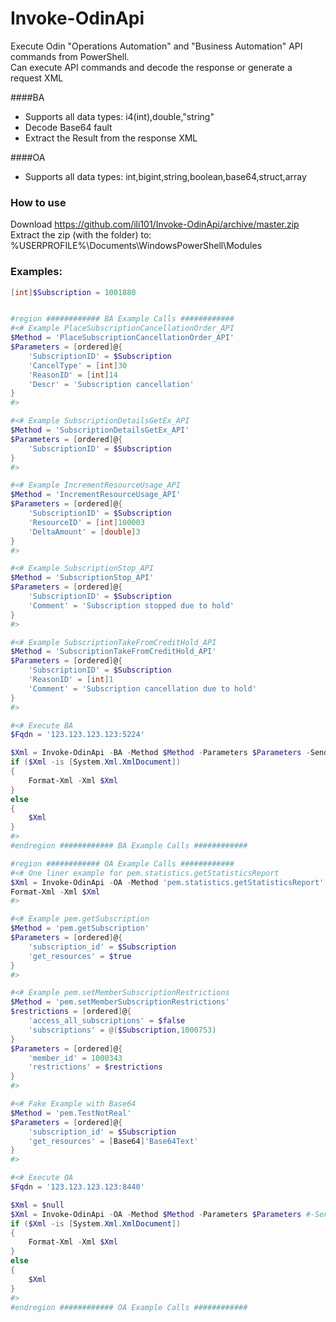# Invoke-OdinApi
Execute Odin "Operations Automation" and "Business Automation" API commands from PowerShell.<br>
Can execute API commands and decode the response or generate a request XML

####BA
* Supports all data types: i4(int),double,"string"
* Decode Base64 fault
* Extract the Result from the response XML 

####OA
* Supports all data types: int,bigint,string,boolean,base64,struct,array

### How to use
Download https://github.com/ili101/Invoke-OdinApi/archive/master.zip
Extract the zip (with the folder) to: %USERPROFILE%\Documents\WindowsPowerShell\Modules

### Examples:
```powershell
[int]$Subscription = 1001880


#region ############ BA Example Calls ############
#<# Example PlaceSubscriptionCancellationOrder_API
$Method = 'PlaceSubscriptionCancellationOrder_API'
$Parameters = [ordered]@{
    'SubscriptionID' = $Subscription
    'CancelType' = [int]30
    'ReasonID' = [int]14
    'Descr' = 'Subscription cancellation'
}
#>

#<# Example SubscriptionDetailsGetEx_API
$Method = 'SubscriptionDetailsGetEx_API'
$Parameters = [ordered]@{
    'SubscriptionID' = $Subscription
}
#>

#<# Example IncrementResourceUsage_API
$Method = 'IncrementResourceUsage_API'
$Parameters = [ordered]@{
    'SubscriptionID' = $Subscription
    'ResourceID' = [int]100003
    'DeltaAmount' = [double]3
}
#>

#<# Example SubscriptionStop_API
$Method = 'SubscriptionStop_API'
$Parameters = [ordered]@{
    'SubscriptionID' = $Subscription
    'Comment' = 'Subscription stopped due to hold'
}
#>

#<# Example SubscriptionTakeFromCreditHold_API
$Method = 'SubscriptionTakeFromCreditHold_API'
$Parameters = [ordered]@{
    'SubscriptionID' = $Subscription
    'ReasonID' = [int]1
    'Comment' = 'Subscription cancellation due to hold'
}
#>

#<# Execute BA
$Fqdn = '123.123.123.123:5224'

$Xml = Invoke-OdinApi -BA -Method $Method -Parameters $Parameters -SendTo $Fqdn 
if ($Xml -is [System.Xml.XmlDocument])
{
    Format-Xml -Xml $Xml
}
else
{
    $Xml
}
#>
#endregion ############ BA Example Calls ############

#region ############ OA Example Calls ############
#<# One liner example for pem.statistics.getStatisticsReport
$Xml = Invoke-OdinApi -OA -Method 'pem.statistics.getStatisticsReport' -Parameters @{reports=@(@{name='poaVersion'; value='0'})} -SendTo '123.123.123.123:8440'
Format-Xml -Xml $Xml
#>

#<# Example pem.getSubscription
$Method = 'pem.getSubscription'
$Parameters = [ordered]@{
    'subscription_id' = $Subscription
    'get_resources' = $true
}
#>

#<# Example pem.setMemberSubscriptionRestrictions
$Method = 'pem.setMemberSubscriptionRestrictions'
$restrictions = [ordered]@{
    'access_all_subscriptions' = $false
    'subscriptions' = @($Subscription,1000753)
}
$Parameters = [ordered]@{
    'member_id' = 1000343
    'restrictions' = $restrictions
}
#>

#<# Fake Example with Base64
$Method = 'pem.TestNotReal'
$Parameters = [ordered]@{
    'subscription_id' = $Subscription
    'get_resources' = [Base64]'Base64Text'
}
#>

#<# Execute OA
$Fqdn = '123.123.123.123:8440'

$Xml = $null
$Xml = Invoke-OdinApi -OA -Method $Method -Parameters $Parameters #-SendTo $Fqdn #-Verbose
if ($Xml -is [System.Xml.XmlDocument])
{
    Format-Xml -Xml $Xml
}
else
{
    $Xml
}
#>
#endregion ############ OA Example Calls ############
```